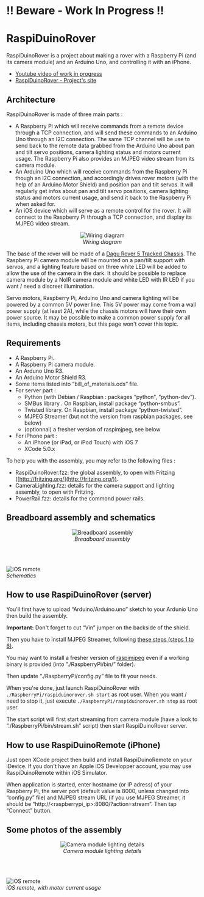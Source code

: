 !! Beware - Work In Progress !!
===============================


RaspiDuinoRover
===============

RaspiDuinoRover is a project about making a rover with a Raspberry Pi (and its camera module) and an Arduino Uno, and controlling it with an iPhone.

* [Youtube video of work in progress](http://www.youtube.com/watch?v=DCWTQt_jFEk)
* [RaspiDuinoRover - Project's site](http://goddess-gate.com/projects/en/raspi/raspiduinorover)

Architecture
------------

RaspiDuinoRover is made of three main parts :

* A Raspberry Pi which will receive commands from a remote device through a TCP connection, and will send these commands to an Arduino Uno through an I2C connection. The same TCP channel will be use to send back to the remote data grabbed from the Arduino Uno about pan and tilt servo positions, camera lighting status and motors current usage. The Raspberry Pi also provides an MJPEG video stream from its camera module. 
* An Arduino Uno which will receive commands from the Raspberry Pi though an I2C connection, and accordingly drives rover motors (with the help of an Arduino Motor Shield) and position pan and tilt servos. It will regularly get infos about pan and tilt servo positions, camera lighting status and motors current usage, and send it back to the Raspberry Pi when asked for.
* An iOS device which will serve as a remote control for the rover. It will connect to the Raspberry Pi through a TCP connection, and display its MJPEG video stream.

<p align="center">
  <img src="/Images/flowchart.png" title="Wiring diagram" alt="Wiring diagram" />
  <br/>
  <em>Wiring diagram</em>
</p>

The base of the rover will be made of a [Dagu Rover 5 Tracked Chassis](http://www.pololu.com/product/1550). The Raspberry Pi camera module will be mounted on a pan/tilt support with servos, and a lighting feature based on three white LED will be added to allow the use of the camera in the dark. It should be possible to replace camera module by a NoIR camera module and white LED with IR LED if you want / need a discreet illumination.

Servo motors, Raspberry Pi, Arduino Uno and camera lighting will be powered by a common 5V power line. This 5V power may come from a wall power supply (at least 2A), while the chassis motors will have their own power source. It may be possible to make a common power supply for all items, including chassis motors, but this page won't cover this topic.


Requirements
------------

* A Raspberry Pi.
* A Raspberry Pi camera module.
* An Arduno Uno R3.
* An Arduino Motor Shield R3.
* Some items listed into “bill_of_materials.ods” file.
* For server part :
	* Python (with Debian / Raspbian : packages “python”, “python-dev”).
	* SMBus library . On Raspbian, install package “python-smbus”.
	* Twisted library. On Raspbian, install package “python-twisted”.
	* MJPEG Streamer (but not the version from raspbian packages, see below)
	* (optionnal) a fresher version of raspimjpeg, see below
* For iPhone part :
	* An iPhone (or iPad, or iPod Touch) with iOS 7
	* XCode 5.0.x

To help you with the assembly, you may refer to the following files :

* RaspiDuinoRover.fzz: the global assembly, to open with Fritzing
  ([http://fritzing.org/](http://fritzing.org/)).
* CameraLighting.fzz: details for the camera support and lighting assembly, to open with Fritzing.
* PowerRail.fzz: details for the commond power rails.


Breadboard assembly and schematics
----------------------------------

<p align="center">
  <img src="/Images/breadboard.png" alt="Breadboard assembly" title="Breadboard assembly" />
  <br/>
  <em>Breadboard assembly</em>

  <br/><br/>

  <img src="/Images/schematics.png" alt="iOS remote" title="iOS remote" />
  <br/>
  <em>Schematics</em>
</p>


How to use RaspiDuinoRover (server)
-----------------------------------

You'll first have to upload “Arduino/Arduino.uno” sketch to your Ardunio Uno then build the assembly.

__Important:__ Don't forget to cut “Vin” jumper on the backside of the shield.

Then you have to install MJPEG Streamer, following [these steps (steps 1 to 6)](http://blog.miguelgrinberg.com/post/how-to-build-and-run-mjpg-streamer-on-the-raspberry-pi).

You may want to install a fresher version of [raspimjpeg](http://www.raspberrypi.org/forums/viewtopic.php?t=61771) even if a working binary is provided (into ”./RaspberryPi/bin/” folder).

Then update “./RaspberryPi/config.py” file to fit your needs.

When you're done, just launch RaspiDuinoRover with `./RaspberryPi/raspiduinorover.sh start` as root user. When you want / need to stop it, just execute `./RaspberryPi/raspiduinorover.sh stop` as root user.

The start script will first start streaming from camera module (have a look to ”./RaspberryPi/bin/stream.sh” script) then start RaspiDuinoRover server.


How to use RaspiDuinoRemote (iPhone)
-----------------------------------------

Just open XCode project then build and install RaspiDuinoRemote on your iDevice. If you don't have an Apple iOS Developper account, you may use RaspiDuinoRemote within iOS Simulator.

When application is started, enter hostname (or IP adress) of your Raspberry Pi, the server port (default value is 8000, unless changed into “config.py” file) and MJPEG stream URL (if you use MJPEG Streamer, it should be “http://&lt;raspberrypi_ip&gt;:8080/?action=stream”. Then tap “Connect” button.


Some photos of the assembly
---------------------------

<p align="center">
  <img src="/Images/camera_module_details.jpg" title="Camera module lighting details" alt="Camera module lighting details" />
  <br/>
  <em>Camera module lighting details</em>

  <br/><br/>

  <img src="/Images/remote_interface.png" title="iOS remote" alt="iOS remote" />
  <br/>
  <em>iOS remote, with motor current usage</em>
</p>
